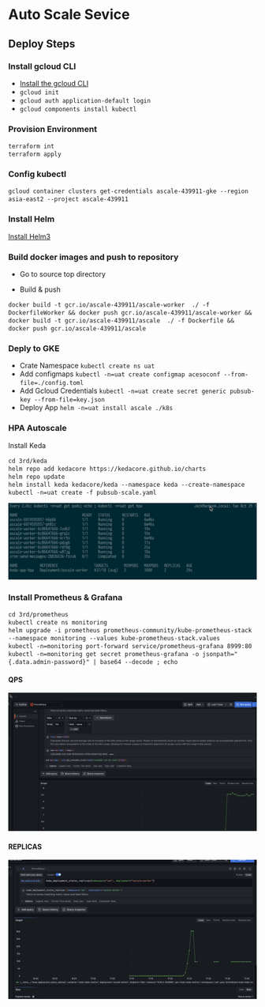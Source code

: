 # Auto Scale Sevice


## Deploy Steps

### Install gcloud CLI 

* [Install the gcloud CLI](https://cloud.google.com/sdk/docs/install)
* `gcloud init`
* `gcloud auth application-default login`
* `gcloud components install kubectl`

### Provision Environment
```
terraform int 
terraform apply
```

### Config kubectl

```
gcloud container clusters get-credentials ascale-439911-gke --region asia-east2 --project ascale-439911
```

### Install Helm

[Install Helm3 ](https://helm.sh/docs/intro/install/)


### Build docker images and push to repository

* Go to source top directory

* Build & push
```
docker build -t gcr.io/ascale-439911/ascale-worker  ./ -f DockerfileWorker && docker push gcr.io/ascale-439911/ascale-worker && docker build -t gcr.io/ascale-439911/ascale  ./ -f Dockerfile && docker push gcr.io/ascale-439911/ascale
```
### Deply to GKE
* Crate Namespace `kubectl create ns uat`
* Add configmaps `kubectl -n=uat create configmap acesoconf --from-file=./config.toml`
* Add Gcloud Credentials `kubectl -n=uat create secret generic pubsub-key --from-file=key.json`
* Deploy App `helm -n=uat install ascale ./k8s`

### HPA Autoscale

 Install Keda 
```
cd 3rd/keda
helm repo add kedacore https://kedacore.github.io/charts
helm repo update
helm install keda kedacore/keda --namespace keda --create-namespace
kubectl -n=uat create -f pubsub-scale.yaml
```
![HPA](./assets/hpa.png)

### Install Prometheus & Grafana
```
cd 3rd/prometheus
kubectl create ns monitoring
helm upgrade -i prometheus prometheus-community/kube-prometheus-stack --namespace monitoring --values kube-prometheus-stack.values
kubectl -n=monitoring port-forward service/prometheus-grafana 8999:80
kubectl -n=monitoring get secret prometheus-grafana -o jsonpath="{.data.admin-password}" | base64 --decode ; echo
```

#### QPS
![QPS](./assets/qps.png)

#### REPLICAS
![QPS](./assets/replicas.png)
